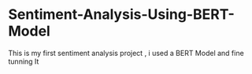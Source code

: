 # Sentiment-Analysis-Using-BERT-Model
This is my first sentiment analysis project , i used a BERT Model and fine tunning It
 
